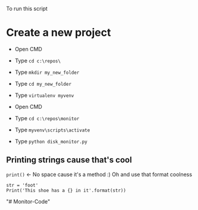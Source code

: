 
To run this script


# Create a new project

* Open CMD
* Type `cd c:\repos\`
* Type `mkdir my_new_folder`
* Type `cd my_new_folder`
* Type `virtualenv myvenv`

* Open CMD
* Type `cd c:\repos\monitor`
* Type `myvenv\scripts\activate`
* Type `python disk_monitor.py`


## Printing strings cause that's cool

`print()` <- No space cause it's a method :)
Oh and use that format coolness 

```
str = 'foot'
Print('This shoe has a {} in it'.format(str))
```
"# Monitor-Code" 
